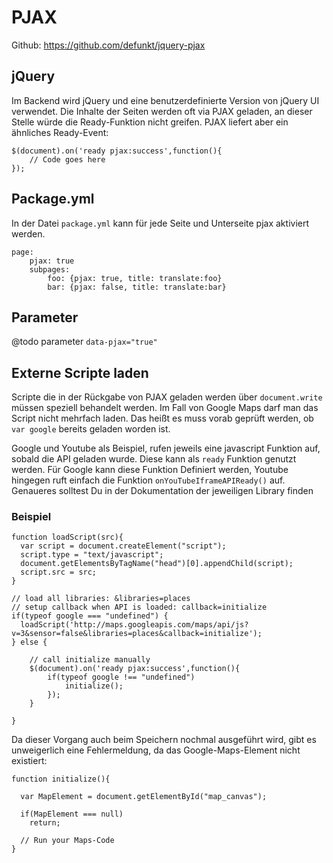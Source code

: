 # PJAX

Github: https://github.com/defunkt/jquery-pjax

## jQuery

Im Backend wird jQuery und eine benutzerdefinierte Version von jQuery UI verwendet. Die Inhalte der Seiten werden oft via PJAX geladen, an dieser Stelle würde die Ready-Funktion nicht greifen. PJAX liefert aber ein ähnliches Ready-Event:

```
$(document).on('ready pjax:success',function(){
    // Code goes here
});
```

## Package.yml

In der Datei `package.yml` kann für jede Seite und Unterseite pjax aktiviert werden.

```
page:
	pjax: true
	subpages:
		foo: {pjax: true, title: translate:foo}
		bar: {pjax: false, title: translate:bar}
```

## Parameter

@todo parameter `data-pjax="true"`

## Externe Scripte laden

Scripte die in der Rückgabe von PJAX geladen werden über `document.write` müssen speziell behandelt werden. Im Fall von Google Maps darf man das Script nicht mehrfach laden. Das heißt es muss vorab geprüft werden, ob `var google` bereits geladen worden ist.

Google und Youtube als Beispiel, rufen jeweils eine javascript Funktion auf, sobald die API geladen wurde. Diese kann als `ready` Funktion genutzt werden. Für Google kann diese Funktion Definiert werden, Youtube hingegen ruft einfach die Funktion `onYouTubeIframeAPIReady()` auf. Genaueres solltest Du in der Dokumentation der jeweiligen Library finden

### Beispiel

```
function loadScript(src){
  var script = document.createElement("script");
  script.type = "text/javascript";
  document.getElementsByTagName("head")[0].appendChild(script);
  script.src = src;
}

// load all libraries: &libraries=places
// setup callback when API is loaded: callback=initialize
if(typeof google === "undefined") {
  loadScript('http://maps.googleapis.com/maps/api/js?v=3&sensor=false&libraries=places&callback=initialize');
} else {

	// call initialize manually
	$(document).on('ready pjax:success',function(){
  		if(typeof google !== "undefined")
    		initialize();
		});
	}
	
}
```

Da dieser Vorgang auch beim Speichern nochmal ausgeführt wird, gibt es unweigerlich eine Fehlermeldung, da das Google-Maps-Element nicht existiert:

```
function initialize(){

  var MapElement = document.getElementById("map_canvas");

  if(MapElement === null)
    return;
    
  // Run your Maps-Code
}
```